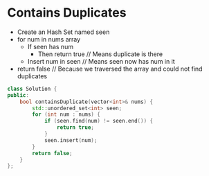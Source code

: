 # Contains Duplicates

- Create an Hash Set named seen
- for num in nums array
    - If seen has num 
        - Then return true // Means duplicate is there
    - Insert num in seen // Means seen now has num in it
- return false // Because we traversed the array and could not find duplicates

```C++
class Solution {
public:
    bool containsDuplicate(vector<int>& nums) {
        std::unordered_set<int> seen;
        for (int num : nums) {
            if (seen.find(num) != seen.end()) {
                return true;
            }
            seen.insert(num);
        }
        return false;
    }
};
```